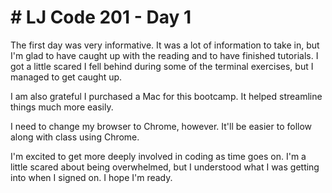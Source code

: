 <h1># LJ Code 201 - Day 1</h1>

The first day was very informative. It was a lot of information to take in, but I'm glad to have caught up with the reading and to have finished tutorials. I got a little scared I fell behind during some of the terminal exercises, but I managed to get caught up.

I am also grateful I purchased a Mac for this bootcamp. It helped streamline things much more   easily.

I need to change my browser to Chrome, however. It'll be easier to follow along with class using Chrome.

I'm excited to get more deeply involved in coding as time goes on. I'm a little scared about being overwhelmed, but I understood what I was getting into when I signed on. I hope I'm ready.
